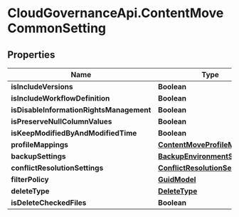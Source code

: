 # CloudGovernanceApi.ContentMoveCommonSetting

## Properties

Name | Type | Description | Notes
------------ | ------------- | ------------- | -------------
**isIncludeVersions** | **Boolean** |  | [optional] 
**isIncludeWorkflowDefinition** | **Boolean** |  | [optional] 
**isDisableInformationRightsManagement** | **Boolean** |  | [optional] 
**isPreserveNullColumnValues** | **Boolean** |  | [optional] 
**isKeepModifiedByAndModifiedTime** | **Boolean** |  | [optional] 
**profileMappings** | [**ContentMoveProfileMappings**](ContentMoveProfileMappings.md) |  | [optional] 
**backupSettings** | [**BackupEnvironmentSetting**](BackupEnvironmentSetting.md) |  | [optional] 
**conflictResolutionSettings** | [**ConflictResolutionSetting**](ConflictResolutionSetting.md) |  | [optional] 
**filterPolicy** | [**GuidModel**](GuidModel.md) |  | [optional] 
**deleteType** | [**DeleteType**](DeleteType.md) |  | [optional] 
**isDeleteCheckedFiles** | **Boolean** |  | [optional] 


